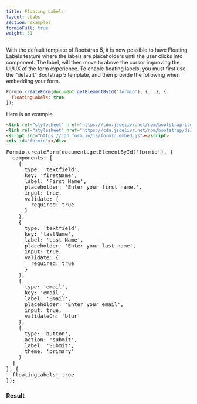 ```yaml
---
title: Floating Labels
layout: vtabs
section: examples
formioFull: true
weight: 31
---
```

With the default template of Bootstrap 5, it is now possible to have Floating Labels feature where the labels are placeholders until the user clicks into component. The label, will then move to above the cursor improving the UI/UX of the form experience. To enable floating labels, you must first use the "default" Bootstrap 5 template, and then provide the following when embedding your form.

```js
Formio.createForm(document.getElementById('formio'), {...}, {
  floatingLabels: true
});
```

Here is an example.

```html
<link rel="stylesheet" href="https://cdn.jsdelivr.net/npm/bootstrap-icons/font/bootstrap-icons.css">
<link rel="stylesheet" href="https://cdn.jsdelivr.net/npm/bootstrap/dist/css/bootstrap.min.css">
<script src="https://cdn.form.io/js/formio.embed.js"></script>
<div id="formio"></div>
```

<div class="row">
<div class="col col-sm-6">

<pre>
Formio.createForm(document.getElementById('formio'), {
  components: [
    {
      type: 'textfield',
      key: 'firstName',
      label: 'First Name',
      placeholder: 'Enter your first name.',
      input: true,
      validate: {
        required: true
      }
    },
    {
      type: 'textfield',
      key: 'lastName',
      label: 'Last Name',
      placeholder: 'Enter your last name',
      input: true,
      validate: {
        required: true
      }
    },
    {
      type: 'email',
      key: 'email',
      label: 'Email',
      placeholder: 'Enter your email',
      input: true,
      validateOn: 'blur'
    },
    {
      type: 'button',
      action: 'submit',
      label: 'Submit',
      theme: 'primary'
    }
  ]
}, {
  floatingLabels: true
});
</pre>

</div>
<div class="col col-sm-6">
<h3>Result</h3>
<div class="card card-body bg-light">
<div id="formio"></div>
<script type="text/javascript">
Formio.createForm(document.getElementById('formio'), {
  components: [
    {
      type: 'textfield',
      key: 'firstName',
      label: 'First Name',
      placeholder: 'Enter your first name.',
      input: true,
      validate: {
        required: true
      }
    },
    {
      type: 'textfield',
      key: 'lastName',
      label: 'Last Name',
      placeholder: 'Enter your last name',
      input: true,
      validate: {
        required: true
      }
    },
    {
      type: 'email',
      key: 'email',
      label: 'Email',
      placeholder: 'Enter your email',
      input: true,
      validateOn: 'blur'
    },
    {
      type: 'button',
      action: 'submit',
      label: 'Submit',
      theme: 'primary'
    }
  ]
}, {
  floatingLabels: true
}).then(function(form) {
  form.on('change', function(changed) {
    console.log('Changed!', changed);
  });
  
  form.on('submit', function(submission) {
    console.log('Submitted!', submission);
  });
});
</script>
</div>
</div>
</div>


